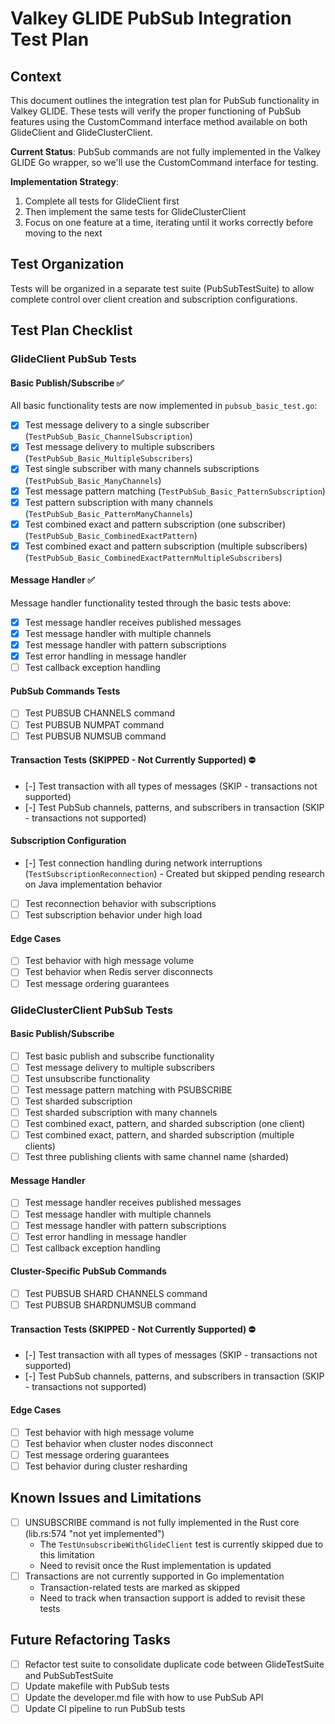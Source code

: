 # Valkey GLIDE PubSub Integration Test Plan

## Context

This document outlines the integration test plan for PubSub functionality in Valkey GLIDE. These tests will verify the proper functioning of PubSub features using the CustomCommand interface method available on both GlideClient and GlideClusterClient.

**Current Status**: PubSub commands are not fully implemented in the Valkey GLIDE Go wrapper, so we'll use the CustomCommand interface for testing.

**Implementation Strategy**:

1. Complete all tests for GlideClient first
2. Then implement the same tests for GlideClusterClient
3. Focus on one feature at a time, iterating until it works correctly before moving to the next

## Test Organization

Tests will be organized in a separate test suite (PubSubTestSuite) to allow complete control over client creation and subscription configurations.

## Test Plan Checklist

### GlideClient PubSub Tests

#### Basic Publish/Subscribe ✅

All basic functionality tests are now implemented in `pubsub_basic_test.go`:

- [x] Test message delivery to a single subscriber (`TestPubSub_Basic_ChannelSubscription`)
- [x] Test message delivery to multiple subscribers (`TestPubSub_Basic_MultipleSubscribers`)
- [x] Test single subscriber with many channels subscriptions (`TestPubSub_Basic_ManyChannels`)
- [x] Test message pattern matching (`TestPubSub_Basic_PatternSubscription`)
- [x] Test pattern subscription with many channels (`TestPubSub_Basic_PatternManyChannels`)
- [x] Test combined exact and pattern subscription (one subscriber) (`TestPubSub_Basic_CombinedExactPattern`)
- [x] Test combined exact and pattern subscription (multiple subscribers) (`TestPubSub_Basic_CombinedExactPatternMultipleSubscribers`)

#### Message Handler ✅

Message handler functionality tested through the basic tests above:

- [x] Test message handler receives published messages
- [x] Test message handler with multiple channels
- [x] Test message handler with pattern subscriptions
- [x] Test error handling in message handler
- [ ] Test callback exception handling

#### PubSub Commands Tests

- [ ] Test PUBSUB CHANNELS command
- [ ] Test PUBSUB NUMPAT command
- [ ] Test PUBSUB NUMSUB command

#### Transaction Tests (SKIPPED - Not Currently Supported) ⛔

- [-] Test transaction with all types of messages (SKIP - transactions not supported)
- [-] Test PubSub channels, patterns, and subscribers in transaction (SKIP - transactions not supported)

#### Subscription Configuration

- [-] Test connection handling during network interruptions (`TestSubscriptionReconnection`) - Created but skipped pending research on Java implementation behavior
- [ ] Test reconnection behavior with subscriptions
- [ ] Test subscription behavior under high load

#### Edge Cases

- [ ] Test behavior with high message volume
- [ ] Test behavior when Redis server disconnects
- [ ] Test message ordering guarantees

### GlideClusterClient PubSub Tests

#### Basic Publish/Subscribe

- [ ] Test basic publish and subscribe functionality
- [ ] Test message delivery to multiple subscribers
- [ ] Test unsubscribe functionality
- [ ] Test message pattern matching with PSUBSCRIBE
- [ ] Test sharded subscription
- [ ] Test sharded subscription with many channels
- [ ] Test combined exact, pattern, and sharded subscription (one client)
- [ ] Test combined exact, pattern, and sharded subscription (multiple clients)
- [ ] Test three publishing clients with same channel name (sharded)

#### Message Handler

- [ ] Test message handler receives published messages
- [ ] Test message handler with multiple channels
- [ ] Test message handler with pattern subscriptions
- [ ] Test error handling in message handler
- [ ] Test callback exception handling

#### Cluster-Specific PubSub Commands

- [ ] Test PUBSUB SHARD CHANNELS command
- [ ] Test PUBSUB SHARDNUMSUB command

#### Transaction Tests (SKIPPED - Not Currently Supported) ⛔

- [-] Test transaction with all types of messages (SKIP - transactions not supported)
- [-] Test PubSub channels, patterns, and subscribers in transaction (SKIP - transactions not supported)

#### Edge Cases

- [ ] Test behavior with high message volume
- [ ] Test behavior when cluster nodes disconnect
- [ ] Test message ordering guarantees
- [ ] Test behavior during cluster resharding

## Known Issues and Limitations

- [ ] UNSUBSCRIBE command is not fully implemented in the Rust core (lib.rs:574 "not yet implemented")
  - The `TestUnsubscribeWithGlideClient` test is currently skipped due to this limitation
  - Need to revisit once the Rust implementation is updated
- [ ] Transactions are not currently supported in Go implementation
  - Transaction-related tests are marked as skipped
  - Need to track when transaction support is added to revisit these tests

## Future Refactoring Tasks

- [ ] Refactor test suite to consolidate duplicate code between GlideTestSuite and PubSubTestSuite
- [ ] Update makefile with PubSub tests
- [ ] Update the developer.md file with how to use PubSub API
- [ ] Update CI pipeline to run PubSub tests
